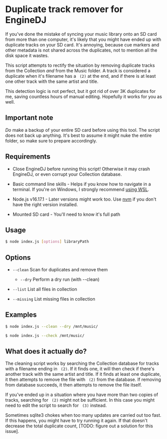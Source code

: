 # Duplicate track remover for EngineDJ

If you've done the mistake of syncing your music library onto an SD card from more than one computer, it's likely that you might have ended up with duplicate tracks on your SD card. It's annoying, because cue markers and other metadata is not shared across the duplicates, not to mention all the disk space it wastes.

This script attempts to rectify the situation by removing duplicate tracks from the Collection *and* from the Music folder. A track is considered a duplicate when it's filename has a ` (2)` at the end, and if there is at least one other track with the same artist and title.

This detection logic is not perfect, but it got rid of over 3K duplicates for me, saving countless hours of manual editing. Hopefully it works for you as well.

## Important note

*Do* make a backup of your entire SD card before using this tool. The script does not back up anything. It's best to assume it might nuke the entire folder, so make sure to prepare accordingly.

## Requirements

- Close EngineDJ before running this script! Otherwise it may crash EngineDJ, or even corrupt your Collection database.

- Basic command line skills - Helps if you know how to navigate in a terminal. If you're on Windows, I strongly recommend [using WSL](https://learn.microsoft.com/en-us/windows/wsl/install).

- Node.js v16.17.1 - Later versions might work too. Use [nvm](https://github.com/nvm-sh/nvm) if you don't have the right version installed.

- Mounted SD card - You'll need to know it's full path

## Usage

```sh
$ node index.js [options] libraryPath
```

## Options

- `--clean` Scan for duplicates and remove them

  - `--dry` Perform a dry run (with --clean)

- `--list` List all files in collection

- `--missing` List missing files in collection

## Examples

```sh
$ node index.js --clean --dry /mnt/music/
```

```sh
$ node index.js --check /mnt/music/
```

## What does it actually do?

The cleaning script works by searching the Collection database for tracks with a filename ending in ` (2)`. If it finds one, it will then check if there's another track with the same artist and title. If it finds at least one duplicate, it then attempts to remove the file with ` (2)` from the database. If removing from database succeeds, it then attempts to remove the file itself.

If you've ended up in a situation where you have more than two copies of tracks, searching for ` (2)` might not be sufficient. In this case you might need to edit the script to search for ` (3)` instead.

Sometimes sqlite3 chokes when too many updates are carried out too fast. If this happens, you might have to try running it again. If that doesn't decrease the total duplicate count, [TODO: figure out a solution for this issue].
